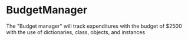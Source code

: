 # BudgetManager
The "Budget manager" will track expenditures with the budget of $2500 with the use of dictionaries, class, objects, and instances 
